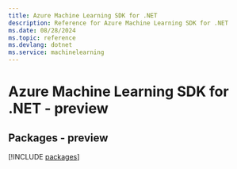 ```yaml
---
title: Azure Machine Learning SDK for .NET
description: Reference for Azure Machine Learning SDK for .NET
ms.date: 08/28/2024
ms.topic: reference
ms.devlang: dotnet
ms.service: machinelearning
---
```

# Azure Machine Learning SDK for .NET - preview
## Packages - preview
[!INCLUDE [packages](machine-learning-index.md)]